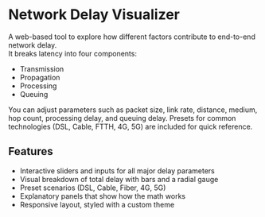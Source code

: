 # Network Delay Visualizer

A web-based tool to explore how different factors contribute to end-to-end network delay.  
It breaks latency into four components:

- Transmission
- Propagation
- Processing
- Queuing

You can adjust parameters such as packet size, link rate, distance, medium, hop count, processing delay, and queuing delay. Presets for common technologies (DSL, Cable, FTTH, 4G, 5G) are included for quick reference.

## Features

- Interactive sliders and inputs for all major delay parameters
- Visual breakdown of total delay with bars and a radial gauge
- Preset scenarios (DSL, Cable, Fiber, 4G, 5G)
- Explanatory panels that show how the math works
- Responsive layout, styled with a custom theme
